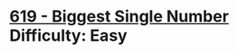 # [619 - Biggest Single Number](https://leetcode.com/problems/biggest-single-number/) </br> Difficulty: Easy